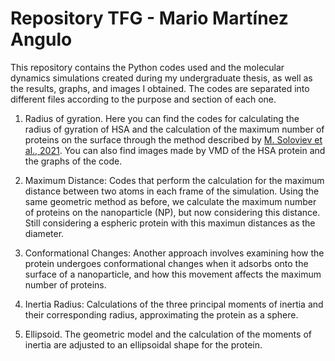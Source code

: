 # Repository TFG -  Mario Martínez Angulo

This repository contains the Python codes used and the molecular dynamics simulations created during my undergraduate thesis, as well as the results, graphs, and images I obtained. The codes are separated into different files according to the purpose and section of each one.

1. Radius of gyration. Here you can find the codes for calculating the radius of gyration of HSA and the calculation of the maximum number of proteins on the surface through the method described by [M. Soloviev et al., 2021](https://doi.org/10.1016/j.jcis.2021.07.072). You can also find images made by VMD of the HSA protein and the graphs of the code.

2. Maximum Distance: Codes that perform the calculation for the maximum distance between two atoms in each frame of the simulation. Using the same geometric method as before, we calculate the maximum number of proteins on the nanoparticle (NP), but now considering this distance. Still considering a espheric protein with this maximun distances as the diameter.

3. Conformational Changes: Another approach involves examining how the protein undergoes conformational changes when it adsorbs onto the surface of a nanoparticle, and how this movement affects the maximum number of proteins.

4. Inertia Radius: Calculations of the three principal moments of inertia and their corresponding radius, approximating the protein as a sphere.

5. Ellipsoid. The geometric model and the calculation of the moments of inertia are adjusted to an ellipsoidal shape for the protein.

